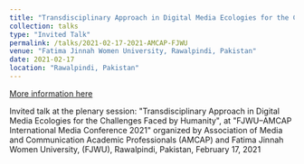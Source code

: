```yaml
---
title: "Transdisciplinary Approach in Digital Media Ecologies for the Challenges Faced by Humanity"
collection: talks
type: "Invited Talk"
permalink: /talks/2021-02-17-2021-AMCAP-FJWU
venue: "Fatima Jinnah Women University, Rawalpindi, Pakistan"
date: 2021-02-17
location: "Rawalpindi, Pakistan"
---
```


[More information here](https://fjwu.edu.pk/amcap/)

Invited talk at the plenary session: &quot;Transdisciplinary Approach in Digital Media Ecologies for the Challenges Faced by Humanity&quot;, at &quot;FJWU–AMCAP International Media Conference 2021&quot; organized by Association of Media and Communication Academic Professionals (AMCAP) and Fatima Jinnah Women University, (FJWU), Rawalpindi, Pakistan, February 17, 2021
